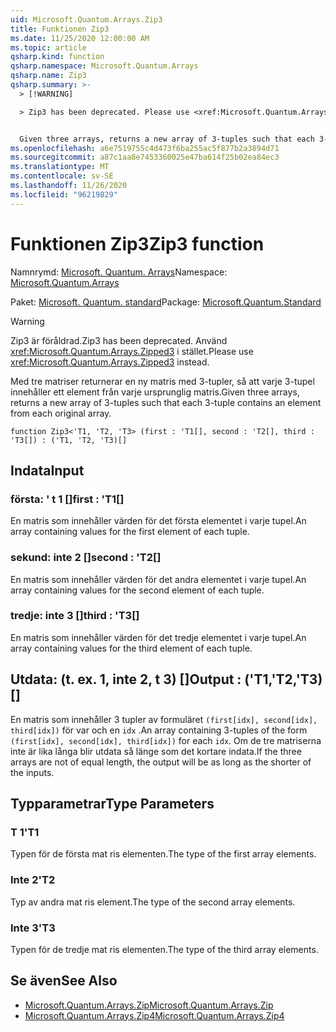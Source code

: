 ```yaml
---
uid: Microsoft.Quantum.Arrays.Zip3
title: Funktionen Zip3
ms.date: 11/25/2020 12:00:00 AM
ms.topic: article
qsharp.kind: function
qsharp.namespace: Microsoft.Quantum.Arrays
qsharp.name: Zip3
qsharp.summary: >-
  > [!WARNING]

  > Zip3 has been deprecated. Please use <xref:Microsoft.Quantum.Arrays.Zipped3> instead.


  Given three arrays, returns a new array of 3-tuples such that each 3-tuple contains an element from each original array.
ms.openlocfilehash: a6e7519755c4d473f6ba255ac5f877b2a3894d71
ms.sourcegitcommit: a87c1aa8e7453360025e47ba614f25b02ea84ec3
ms.translationtype: MT
ms.contentlocale: sv-SE
ms.lasthandoff: 11/26/2020
ms.locfileid: "96219829"
---
```

# <a name="zip3-function"></a><span data-ttu-id="b0b3a-102">Funktionen Zip3</span><span class="sxs-lookup"><span data-stu-id="b0b3a-102">Zip3 function</span></span>

<span data-ttu-id="b0b3a-103">Namnrymd: [Microsoft. Quantum. Arrays](xref:Microsoft.Quantum.Arrays)</span><span class="sxs-lookup"><span data-stu-id="b0b3a-103">Namespace: [Microsoft.Quantum.Arrays](xref:Microsoft.Quantum.Arrays)</span></span>

<span data-ttu-id="b0b3a-104">Paket: [Microsoft. Quantum. standard](https://nuget.org/packages/Microsoft.Quantum.Standard)</span><span class="sxs-lookup"><span data-stu-id="b0b3a-104">Package: [Microsoft.Quantum.Standard](https://nuget.org/packages/Microsoft.Quantum.Standard)</span></span>


> [!WARNING]
> <span data-ttu-id="b0b3a-105">Zip3 är föråldrad.</span><span class="sxs-lookup"><span data-stu-id="b0b3a-105">Zip3 has been deprecated.</span></span> <span data-ttu-id="b0b3a-106">Använd <xref:Microsoft.Quantum.Arrays.Zipped3> i stället.</span><span class="sxs-lookup"><span data-stu-id="b0b3a-106">Please use <xref:Microsoft.Quantum.Arrays.Zipped3> instead.</span></span>

<span data-ttu-id="b0b3a-107">Med tre matriser returnerar en ny matris med 3-tupler, så att varje 3-tupel innehåller ett element från varje ursprunglig matris.</span><span class="sxs-lookup"><span data-stu-id="b0b3a-107">Given three arrays, returns a new array of 3-tuples such that each 3-tuple contains an element from each original array.</span></span>

```qsharp
function Zip3<'T1, 'T2, 'T3> (first : 'T1[], second : 'T2[], third : 'T3[]) : ('T1, 'T2, 'T3)[]
```


## <a name="input"></a><span data-ttu-id="b0b3a-108">Indata</span><span class="sxs-lookup"><span data-stu-id="b0b3a-108">Input</span></span>

### <a name="first--t1"></a><span data-ttu-id="b0b3a-109">första: ' t 1 []</span><span class="sxs-lookup"><span data-stu-id="b0b3a-109">first : 'T1[]</span></span>

<span data-ttu-id="b0b3a-110">En matris som innehåller värden för det första elementet i varje tupel.</span><span class="sxs-lookup"><span data-stu-id="b0b3a-110">An array containing values for the first element of each tuple.</span></span>


### <a name="second--t2"></a><span data-ttu-id="b0b3a-111">sekund: inte 2 []</span><span class="sxs-lookup"><span data-stu-id="b0b3a-111">second : 'T2[]</span></span>

<span data-ttu-id="b0b3a-112">En matris som innehåller värden för det andra elementet i varje tupel.</span><span class="sxs-lookup"><span data-stu-id="b0b3a-112">An array containing values for the second element of each tuple.</span></span>


### <a name="third--t3"></a><span data-ttu-id="b0b3a-113">tredje: inte 3 []</span><span class="sxs-lookup"><span data-stu-id="b0b3a-113">third : 'T3[]</span></span>

<span data-ttu-id="b0b3a-114">En matris som innehåller värden för det tredje elementet i varje tupel.</span><span class="sxs-lookup"><span data-stu-id="b0b3a-114">An array containing values for the third element of each tuple.</span></span>



## <a name="output--t1t2t3"></a><span data-ttu-id="b0b3a-115">Utdata: (t. ex. 1, inte 2, t 3) []</span><span class="sxs-lookup"><span data-stu-id="b0b3a-115">Output : ('T1,'T2,'T3)[]</span></span>

<span data-ttu-id="b0b3a-116">En matris som innehåller 3 tupler av formuläret `(first[idx], second[idx], third[idx])` för var och en `idx` .</span><span class="sxs-lookup"><span data-stu-id="b0b3a-116">An array containing 3-tuples of the form `(first[idx], second[idx], third[idx])` for each `idx`.</span></span> <span data-ttu-id="b0b3a-117">Om de tre matriserna inte är lika långa blir utdata så länge som det kortare indata.</span><span class="sxs-lookup"><span data-stu-id="b0b3a-117">If the three arrays are not of equal length, the output will be as long as the shorter of the inputs.</span></span>

## <a name="type-parameters"></a><span data-ttu-id="b0b3a-118">Typparametrar</span><span class="sxs-lookup"><span data-stu-id="b0b3a-118">Type Parameters</span></span>

### <a name="t1"></a><span data-ttu-id="b0b3a-119">T 1</span><span class="sxs-lookup"><span data-stu-id="b0b3a-119">'T1</span></span>

<span data-ttu-id="b0b3a-120">Typen för de första mat ris elementen.</span><span class="sxs-lookup"><span data-stu-id="b0b3a-120">The type of the first array elements.</span></span>
### <a name="t2"></a><span data-ttu-id="b0b3a-121">Inte 2</span><span class="sxs-lookup"><span data-stu-id="b0b3a-121">'T2</span></span>

<span data-ttu-id="b0b3a-122">Typ av andra mat ris element.</span><span class="sxs-lookup"><span data-stu-id="b0b3a-122">The type of the second array elements.</span></span>
### <a name="t3"></a><span data-ttu-id="b0b3a-123">Inte 3</span><span class="sxs-lookup"><span data-stu-id="b0b3a-123">'T3</span></span>

<span data-ttu-id="b0b3a-124">Typen för de tredje mat ris elementen.</span><span class="sxs-lookup"><span data-stu-id="b0b3a-124">The type of the third array elements.</span></span>

## <a name="see-also"></a><span data-ttu-id="b0b3a-125">Se även</span><span class="sxs-lookup"><span data-stu-id="b0b3a-125">See Also</span></span>

- [<span data-ttu-id="b0b3a-126">Microsoft.Quantum.Arrays.Zip</span><span class="sxs-lookup"><span data-stu-id="b0b3a-126">Microsoft.Quantum.Arrays.Zip</span></span>](xref:Microsoft.Quantum.Arrays.Zip)
- [<span data-ttu-id="b0b3a-127">Microsoft.Quantum.Arrays.Zip4</span><span class="sxs-lookup"><span data-stu-id="b0b3a-127">Microsoft.Quantum.Arrays.Zip4</span></span>](xref:Microsoft.Quantum.Arrays.Zip4)